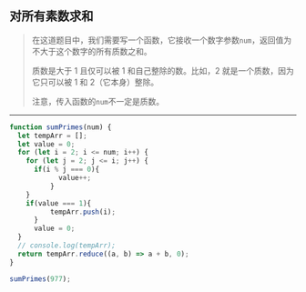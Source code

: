 ## 对所有素数求和

> 在这道题目中，我们需要写一个函数，它接收一个数字参数`num`，返回值为不大于这个数字的所有质数之和。
>
> 质数是大于 1 且仅可以被 1 和自己整除的数。比如，2 就是一个质数，因为它只可以被 1 和 2（它本身）整除。
>
> 注意，传入函数的`num`不一定是质数。

---

```js
function sumPrimes(num) {
  let tempArr = [];
  let value = 0;
  for (let i = 2; i <= num; i++) {
    for (let j = 2; j <= i; j++) {
      if(i % j === 0){
		  	value++;
		  }
    }
    if(value === 1){
		  tempArr.push(i);
	  }
	  value = 0;
  }
  // console.log(tempArr);
  return tempArr.reduce((a, b) => a + b, 0);
}

sumPrimes(977);
```

